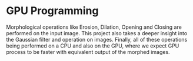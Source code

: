 
# GPU Programming 

Morphological operations like Erosion, Dilation, Opening and Closing are performed on the input image. 
This project also takes a deeper insight into the Gaussian filter and operation on
images. Finally, all of these operations being performed on a CPU and also on the GPU, where
we expect GPU process to be faster with equivalent output of the morphed images. 

